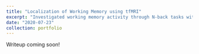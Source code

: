 ```yaml
---
title: "Localization of Working Memory using tfMRI"
excerpt: "Investigated working memory activity through N-back tasks with different sequence lengths and stimuli based on the Human Connectome Project's task-based fMRI data.<br/><img src='/images/working-memory.png'>"
date: "2020-07-23"
collection: portfolio
---
```


Writeup coming soon!